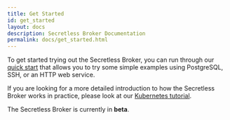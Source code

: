 ```yaml
---
title: Get Started
id: get_started
layout: docs
description: Secretless Broker Documentation
permalink: docs/get_started.html
---
```


To get started trying out the Secretless Broker, you can run through our [quick start](/docs/get_started/quick_start.html)
that allows you to try some simple examples using PostgreSQL, SSH, or an HTTP web service.

If you are looking for a more detailed introduction to how the Secretless Broker works in
practice, please look at our [Kubernetes tutorial](/docs/get_started/kubernetes_tutorial.html).

The Secretless Broker is currently in **beta**.
